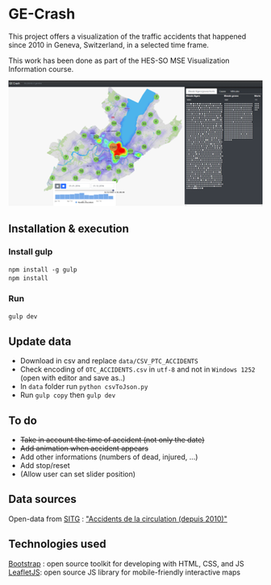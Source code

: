 <!-- markdownlint-disable MD009 -->

# GE-Crash

This project offers a visualization of the traffic accidents that happened since 2010 in Geneva, Switzerland, in a selected time frame.

This work has been done as part of the HES-SO MSE Visualization Information course.

![Application preview](docs/app_general_view.png)

## Installation & execution

### Install gulp

```npm install -g gulp```  
```npm install```

### Run

```gulp dev```

## Update data

- Download in csv and replace ```data/CSV_PTC_ACCIDENTS```
- Check encoding of ```OTC_ACCIDENTS.csv``` in ```utf-8``` and not in ```Windows 1252``` (open with editor and save as..)
- In ```data``` folder run ```python csvToJson.py```
- Run ```gulp copy``` then ```gulp dev```


## To do

- ~~Take in account the time of accident (not only the date)~~
- ~~Add animation when accident appears~~
- Add other informations (numbers of dead, injured, ...)
- Add stop/reset
- (Allow user can set slider position)

## Data sources

Open-data from [SITG](http://ge.ch/sitg/) : ["Accidents de la circulation (depuis 2010)"](http://ge.ch/sitg/sitg_catalog/data_details/ea200bbb-ad3b-4bf2-977c-c8bc311eae61/xhtml_raw)

## Technologies used

[Bootstrap](https://getbootstrap.com/) : open source toolkit for developing with HTML, CSS, and JS
[LeafletJS](http://leafletjs.com): open source JS library for mobile-friendly interactive maps
